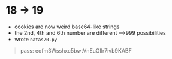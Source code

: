 # 18 -> 19

- cookies are now weird base64-like strings
- the 2nd, 4th and 6th number are different $\implies$999 possibilities
- wrote `natas20.py`

> pass: eofm3Wsshxc5bwtVnEuGIlr7ivb9KABF
